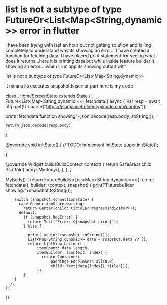
# list<dynamic> is not a subtype of type FutureOr<List<Map<String,dynamic>> error in flutter

I have been trying with last an hour but not getting solution and failing completely to understand why its showing an error...
I have created a function for fetching data,
I have placed print statement for seeing what does it returns...here it is printing data but while inside feature builder it showing an error...
when I run app its showing output with

list<dynamic> is not a subtype of type FutureOr<List<Map<String,dynamic>>

it means its executes snapshot.haserror part
here is my code

class _HomeScreenState extends State<HomeScreen> {
  Future<List<Map<String,dynamic>>> fetchdata() async {
    var resp =
    await http.get(Uri.parse("https://jsonplaceholder.typicode.com/photos"));

   print("fetchdata function showing"+json.decode(resp.body).toString());

    return json.decode(resp.body);
  }

  @override
  void initState() {
    // TODO: implement initState
    super.initState();

  }

  @override
  Widget build(BuildContext context) {
    return SafeArea(
      child: Scaffold(
        body: MyBody(),
      ),
    );
  }

  MyBody() {
    return FutureBuilder<List<Map<String,dynamic>>>(
      future: fetchdata(),
      builder: (context, snapshot) {
        print("Futurebuilder showing:"+snapshot.toString());

        switch (snapshot.connectionState) {
          case ConnectionState.waiting:
            return Center(child: CircularProgressIndicator());
          default:
            if (snapshot.hasError) {
              return Text('Error: ${snapshot.error}');
            } else {

              print('againt'+snapshot.toString());
              List<Map<String,dynamic>> data = snapshot.data ?? [];
              return ListView.builder(
                  itemCount: data.length,
                  itemBuilder: (context, index) {
                    return Container(
                        padding: EdgeInsets.all(8.0),
                        child: Text(data[index]['title']));
                  });
            }
        }
      },
    );
}}



        